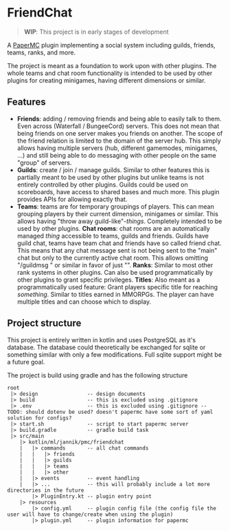 # FriendChat

> **WIP**: This project is in early stages of development

A [PaperMC](https://papermc.io/) plugin implementing a social system including guilds, friends, teams, ranks, and more.

The project is meant as a foundation to work upon with other plugins. The whole teams and chat room functionality is
intended to be used by other plugins for creating minigames, having different dimensions or similar.

## Features

- **Friends**: adding / removing friends and being able to easily talk to them. Even across (Waterfall / BungeeCord) servers.
  This does not mean that being friends on one server makes you friends on another. The scope of the friend relation is limited
  to the domain of the server hub. This simply allows having multiple servers (hub, different gamemodes, minigames, ...) and still
  being able to do messaging with other people on the same "group" of servers.
- **Guilds**: create / join / manage guilds. Similar to other features this is partially meant to be used by other plugins but unlike
  teams is not entirely controlled by other plugins. Guilds could be used on scoreboards, have access to shared bases and much more.
  This plugin provides APIs for allowing exactly that.
- **Teams**: teams are for temporary groupings of players. This can mean grouping players by their current dimension, minigames or similar.
  This allows having "throw away guild-like"-*things*. Completely intended to be used by other plugins.
  **Chat rooms**: chat rooms are an automatically managed *thing* accessible to teams, guilds and friends. Guilds have guild chat, teams
  have team chat and friends have so called friend chat. This means that any chat message sent is not being sent to the "main" chat but
  only to the currently active chat room. This allows omitting "/guildmsg <message>" or similar in favor of just "<message>".
  **Ranks**: Similar to most other rank systems in other plugins. Can also be used programmatically by other plugins to grant specific
  privileges.
  **Titles**: Also meant as a programmatically used feature: Grant players specific title for reaching *something*. Similar to titles
  earned in MMORPGs. The player can have multiple titles and can choose which to display.

## Project structure

This project is entirely written in kotlin and uses PostgreSQL as it's database. The database could theoretically be exchanged for
sqlite or something similar with only a few modifications. Full sqlite support might be a future goal.

The project is build using gradle and has the following structure

```
root
 |> design                -- design documents
 |> build                 -- this is excluded using .gitignore
 |> .env                  -- this is excluded using .gitignore -- TODO: should dotenv be used? doesn't papermc have some sort of yaml solution for configs?
 |> start.sh              -- script to start papermc server
 |> build.gradle          -- gradle build task
 |> src/main
    |> kotlin/ml/jannik/pmc/friendchat
    |   |> commands       -- all chat commands
    |   |   |> friends
    |   |   |> guilds
    |   |   |> teams
    |   |   |> other
    |   |> events         -- event handling
    |   |> ...            -- this will probably include a lot more directories in the future
        |> PluginEntry.kt -- plugin entry point
    |> resources
        |> config.yml     -- plugin config file (the config file the user will have to change/create when using the plugin)
        |> plugin.yml     -- plugin information for papermc
```